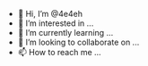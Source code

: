 - 👋 Hi, I’m @4e4eh
- 👀 I’m interested in ...
- 🌱 I’m currently learning ...
- 💞️ I’m looking to collaborate on ...
- 📫 How to reach me ...

<!---
4e4eh/4e4eh is a ✨ special ✨ repository because its `README.md` (this file) appears on your GitHub profile.
You can click the Preview link to take a look at your changes.
--->
